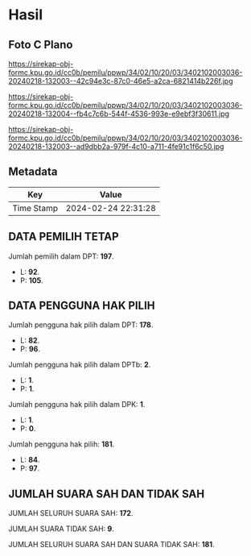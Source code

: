 # Hasil

## Foto C Plano

https://sirekap-obj-formc.kpu.go.id/cc0b/pemilu/ppwp/34/02/10/20/03/3402102003036-20240218-132003--42c94e3c-87c0-46e5-a2ca-6821414b226f.jpg

https://sirekap-obj-formc.kpu.go.id/cc0b/pemilu/ppwp/34/02/10/20/03/3402102003036-20240218-132004--fb4c7c6b-544f-4536-993e-e9ebf3f30611.jpg

https://sirekap-obj-formc.kpu.go.id/cc0b/pemilu/ppwp/34/02/10/20/03/3402102003036-20240218-132003--ad9dbb2a-979f-4c10-a711-4fe91c1f6c50.jpg


## Metadata

| Key        | Value               |
| ---------- | ------------------- |
| Time Stamp | 2024-02-24 22:31:28 |


## DATA PEMILIH TETAP

Jumlah pemilih dalam DPT: **197**.
 * L: **92**.
 * P: **105**.

## DATA PENGGUNA HAK PILIH

Jumlah pengguna hak pilih dalam DPT: **178**.
 * L: **82**.
 * P: **96**.

Jumlah pengguna hak pilih dalam DPTb: **2**.
 * L: **1**.
 * P: **1**.

Jumlah pengguna hak pilih dalam DPK: **1**.
 * L: **1**.
 * P: **0**.

Jumlah pengguna hak pilih: **181**.
 * L: **84**.
 * P: **97**.

## JUMLAH SUARA SAH DAN TIDAK SAH

JUMLAH SELURUH SUARA SAH: **172**.

JUMLAH SUARA TIDAK SAH: **9**.

JUMLAH SELURUH SUARA SAH DAN SUARA TIDAK SAH: **181**.


